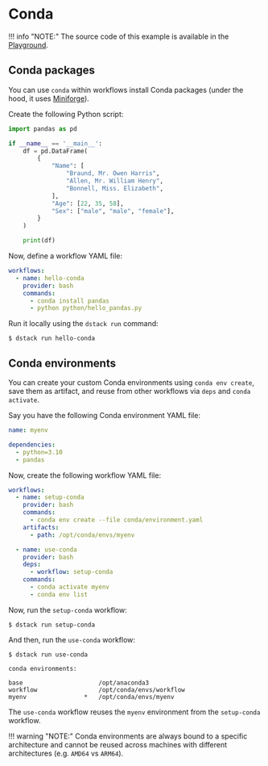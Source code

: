 # Conda

!!! info "NOTE:"
    The source code of this example is available in the [Playground](../playground.md). 

## Conda packages

You can use `conda` within workflows install Conda packages (under the hood, it uses [Miniforge](https://github.com/conda-forge/miniforge)).

Create the following Python script:

<div editor-title="usage/python/hello_pandas.py"> 

```python
import pandas as pd

if __name__ == '__main__':
    df = pd.DataFrame(
        {
            "Name": [
                "Braund, Mr. Owen Harris",
                "Allen, Mr. William Henry",
                "Bonnell, Miss. Elizabeth",
            ],
            "Age": [22, 35, 58],
            "Sex": ["male", "male", "female"],
        }
    )

    print(df)

```

</div>

Now, define a workflow YAML file:

<div editor-title=".dstack/workflows/conda.yaml"> 

```yaml
workflows:
  - name: hello-conda
    provider: bash
    commands:
      - conda install pandas
      - python python/hello_pandas.py
```

</div>

Run it locally using the `dstack run` command:

<div class="termy">

```shell
$ dstack run hello-conda
```

</div>

## Conda environments

You can create your custom Conda environments using `conda env create`, 
save them as artifact, and reuse from other workflows via `deps` and `conda activate`.

Say you have the following Conda environment YAML file:

<div editor-title="usage/python/hello.py"> 

```yaml
name: myenv

dependencies:
  - python=3.10
  - pandas
```

</div>

Now, create the following workflow YAML file:

<div editor-title=".dstack/workflows/conda.yaml">

```yaml
workflows:
  - name: setup-conda
    provider: bash
    commands:
      - conda env create --file conda/environment.yaml
    artifacts:
      - path: /opt/conda/envs/myenv

  - name: use-conda
    provider: bash
    deps:
      - workflow: setup-conda
    commands:
      - conda activate myenv
      - conda env list

```

</div>

Now, run the `setup-conda` workflow:

<div class="termy">

```shell
$ dstack run setup-conda
```

</div>

And then, run the `use-conda` workflow:

<div class="termy">

```shell
$ dstack run use-conda

conda environments:

base                     /opt/anaconda3
workflow                 /opt/conda/envs/workflow
myenv                *   /opt/conda/envs/myenv
```

</div>

The `use-conda` workflow reuses the `myenv` environment from the `setup-conda` workflow.

!!! warning "NOTE:"
    Conda environments are always bound to a specific architecture and cannot be reused across machines 
    with different architectures (e.g. `AMD64` vs `ARM64`).
